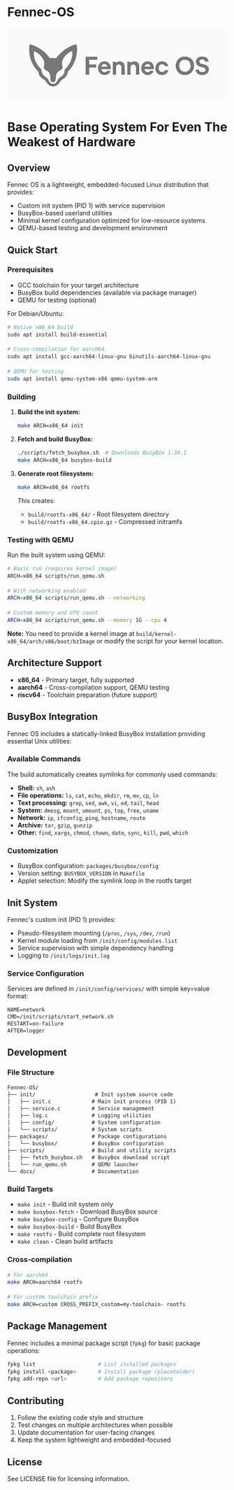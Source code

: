# Fennec-OS
![Fennec-OS](https://github.com/Xivlon/Fennec-OS/blob/main/FennecBase.png)

   # Base Operating System For Even The Weakest of Hardware

## Overview

Fennec OS is a lightweight, embedded-focused Linux distribution that provides:
- Custom init system (PID 1) with service supervision
- BusyBox-based userland utilities
- Minimal kernel configuration optimized for low-resource systems
- QEMU-based testing and development environment

## Quick Start

### Prerequisites

- GCC toolchain for your target architecture
- BusyBox build dependencies (available via package manager)
- QEMU for testing (optional)

For Debian/Ubuntu:
```bash
# Native x86_64 build
sudo apt install build-essential

# Cross-compilation for aarch64
sudo apt install gcc-aarch64-linux-gnu binutils-aarch64-linux-gnu

# QEMU for testing
sudo apt install qemu-system-x86 qemu-system-arm
```

### Building

1. **Build the init system:**
   ```bash
   make ARCH=x86_64 init
   ```

2. **Fetch and build BusyBox:**
   ```bash
   ./scripts/fetch_busybox.sh  # Downloads BusyBox 1.36.1
   make ARCH=x86_64 busybox-build
   ```

3. **Generate root filesystem:**
   ```bash
   make ARCH=x86_64 rootfs
   ```
   This creates:
   - `build/rootfs-x86_64/` - Root filesystem directory
   - `build/rootfs-x86_64.cpio.gz` - Compressed initramfs

### Testing with QEMU

Run the built system using QEMU:

```bash
# Basic run (requires kernel image)
ARCH=x86_64 scripts/run_qemu.sh

# With networking enabled
ARCH=x86_64 scripts/run_qemu.sh --networking

# Custom memory and CPU count
ARCH=x86_64 scripts/run_qemu.sh --memory 1G --cpu 4
```

**Note:** You need to provide a kernel image at `build/kernel-x86_64/arch/x86/boot/bzImage` or modify the script for your kernel location.

## Architecture Support

- **x86_64** - Primary target, fully supported
- **aarch64** - Cross-compilation support, QEMU testing
- **riscv64** - Toolchain preparation (future support)

## BusyBox Integration

Fennec OS includes a statically-linked BusyBox installation providing essential Unix utilities:

### Available Commands
The build automatically creates symlinks for commonly used commands:
- **Shell:** `sh`, `ash`
- **File operations:** `ls`, `cat`, `echo`, `mkdir`, `rm`, `mv`, `cp`, `ln`
- **Text processing:** `grep`, `sed`, `awk`, `vi`, `ed`, `tail`, `head`
- **System:** `dmesg`, `mount`, `umount`, `ps`, `top`, `free`, `uname`
- **Network:** `ip`, `ifconfig`, `ping`, `hostname`, `route`
- **Archive:** `tar`, `gzip`, `gunzip`
- **Other:** `find`, `xargs`, `chmod`, `chown`, `date`, `sync`, `kill`, `pwd`, `which`

### Customization
- BusyBox configuration: `packages/busybox/config`
- Version setting: `BUSYBOX_VERSION` in `Makefile`
- Applet selection: Modify the symlink loop in the rootfs target

## Init System

Fennec's custom init (PID 1) provides:
- Pseudo-filesystem mounting (`/proc`, `/sys`, `/dev`, `/run`)
- Kernel module loading from `/init/config/modules.list`
- Service supervision with simple dependency handling
- Logging to `/init/logs/init.log`

### Service Configuration
Services are defined in `/init/config/services/` with simple key=value format:
```
NAME=network
CMD=/init/scripts/start_network.sh
RESTART=on-failure
AFTER=logger
```

## Development

### File Structure
```
Fennec-OS/
├── init/                   # Init system source code
│   ├── init.c             # Main init process (PID 1)
│   ├── service.c          # Service management
│   ├── log.c              # Logging utilities
│   ├── config/            # System configuration
│   └── scripts/           # System scripts
├── packages/              # Package configurations
│   └── busybox/           # BusyBox configuration
├── scripts/               # Build and utility scripts
│   ├── fetch_busybox.sh   # BusyBox download script
│   └── run_qemu.sh        # QEMU launcher
└── docs/                  # Documentation
```

### Build Targets
- `make init` - Build init system only
- `make busybox-fetch` - Download BusyBox source
- `make busybox-config` - Configure BusyBox
- `make busybox-build` - Build BusyBox
- `make rootfs` - Build complete root filesystem
- `make clean` - Clean build artifacts

### Cross-compilation
```bash
# For aarch64
make ARCH=aarch64 rootfs

# For custom toolchain prefix
make ARCH=custom CROSS_PREFIX_custom=my-toolchain- rootfs
```

## Package Management

Fennec includes a minimal package script (`fpkg`) for basic package operations:
```bash
fpkg list                    # List installed packages
fpkg install <package>       # Install package (placeholder)
fpkg add-repo <url>          # Add package repository
```

## Contributing

1. Follow the existing code style and structure
2. Test changes on multiple architectures when possible
3. Update documentation for user-facing changes
4. Keep the system lightweight and embedded-focused

## License

See LICENSE file for licensing information.
